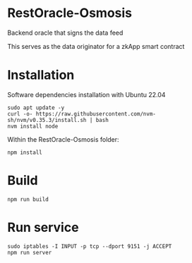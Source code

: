 # RestOracle-Osmosis
Backend oracle that signs the data feed

This serves as the data originator for a zkApp smart contract

# Installation

Software dependencies installation with Ubuntu 22.04

```
sudo apt update -y
curl -o- https://raw.githubusercontent.com/nvm-sh/nvm/v0.35.3/install.sh | bash
nvm install node
```
Within the RestOracle-Osmosis folder:
```
npm install
```
# Build 
```
npm run build
```
# Run service
```
sudo iptables -I INPUT -p tcp --dport 9151 -j ACCEPT
npm run server
```